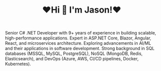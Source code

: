 <h1 align="center">❤Hi 👋  I'm Jason!❤</h1>
<br>
<p> Senior C# .NET Developer with 9+ years of experience in building scalable, high-performance
 applications. Expert in ASP.NET Core, Blazor, Angular, React, and microservices architecture.
 Exploring advancements in AI/ML and their applications in software development.
 Strong background in SQL databases (MSSQL, MySQL, PostgreSQL), NoSQL (MongoDB,
 Redis, Elasticsearch), and DevOps (Azure, AWS, CI/CD pipelines, Docker, Kubernetes).</p>



